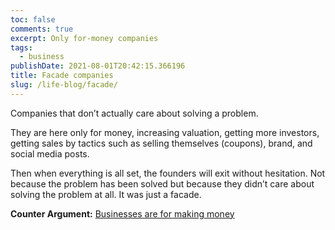 ```yaml
---
toc: false
comments: true
excerpt: Only for-money companies
tags:
  - business
publishDate: 2021-08-01T20:42:15.366196
title: Facade companies
slug: /life-blog/facade/
---
```


Companies that don’t actually care about solving a problem.

They are here only for money, increasing valuation, getting more investors, getting sales by tactics such as selling themselves (coupons), brand, and social media posts.

Then when everything is all set, the founders will exit without hesitation. Not because the problem has been solved but because they didn’t care about solving the problem at all. It was just a facade.

**Counter Argument:** [Businesses are for making money](/life-blog/for_profit/)
